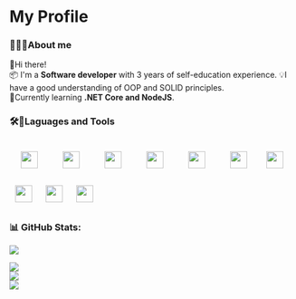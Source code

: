 # My Profile
### 🧘🏽‍♂️About me
👋Hi there! 
<br>📦 I'm a <b>Software developer</b> with 3 years of self-education experience.
💡I have a good understanding of OOP and SOLID principles.
<br>🌱Currently learning <b>.NET Core and NodeJS</b>.

### 🛠️🧰Laguages and Tools
<div>
  <img width=30 style="padding: 20px;" src="https://cdn.jsdelivr.net/gh/devicons/devicon/icons/csharp/csharp-original.svg" />
  <img width=30 style="padding: 20px;" src="https://cdn.jsdelivr.net/gh/devicons/devicon/icons/python/python-original.svg" />
  <img width=30 style="padding: 20px;" src="https://cdn.jsdelivr.net/gh/devicons/devicon/icons/cplusplus/cplusplus-original.svg" />
  
  <img width=30 style="padding: 20px;" src="https://cdn.jsdelivr.net/gh/devicons/devicon/icons/html5/html5-original.svg" />
  <img width=30 style="padding: 20px;" src="https://cdn.jsdelivr.net/gh/devicons/devicon/icons/css3/css3-original.svg" />
  <img width=30 style="padding: 20px;" src="https://cdn.jsdelivr.net/gh/devicons/devicon/icons/javascript/javascript-original.svg" />
  
  <img width=30 style="padding: 10px;" src="https://cdn.jsdelivr.net/gh/devicons/devicon/icons/git/git-original.svg" />
  <img width=30 style="padding: 10px;" src="https://cdn.jsdelivr.net/gh/devicons/devicon/icons/visualstudio/visualstudio-plain.svg" />
  <img width=30 style="padding: 10px;" src="https://cdn.jsdelivr.net/gh/devicons/devicon/icons/vscode/vscode-original.svg" />
  <img width=30 style="padding: 10px;" src="https://cdn.jsdelivr.net/gh/devicons/devicon/icons/pycharm/pycharm-original.svg" />
</div>

### 📊 GitHub Stats:
[![](https://visitcount.itsvg.in/api?id=Vadum-cmd&icon=0&color=0)](https://visitcount.itsvg.in)

![](https://github-readme-stats.vercel.app/api?username=Vadum-cmd&theme=monokai&hide_border=false&include_all_commits=true&count_private=true)<br/>
![](https://github-readme-streak-stats.herokuapp.com/?user=Vadum-cmd&theme=monokai&hide_border=false)<br/>
![](https://github-readme-stats.vercel.app/api/top-langs/?username=Vadum-cmd&theme=monokai&hide_border=false&include_all_commits=true&count_private=true&layout=compact)

